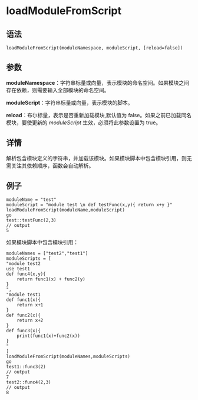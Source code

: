 # loadModuleFromScript

## 语法

`loadModuleFromScript(moduleNamespace, moduleScript,
[reload=false])`

## 参数

**moduleNamespace**：字符串标量或向量，表示模块的命名空间。如果模块之间存在依赖，则需要输入全部模块的命名空间。

**moduleScript**：字符串标量或向量，表示模块的脚本。

**reload**：布尔标量，表示是否重新加载模块,默认值为 false。如果之前已加载同名模块，要使更新的 *moduleScript*
生效，必须将此参数设置为 true。

## 详情

解析包含模块定义的字符串，并加载该模块。如果模块脚本中包含模块引用，则无需关注其依赖顺序，函数会自动解析。

## 例子

```
moduleName = "test"
moduleScript = "module test \n def testFunc(x,y){ return x+y }"
loadModuleFromScript(moduleName,moduleScript)
go
test::testFunc(2,3)
// output
5
```

如果模块脚本中包含模块引用：

```
moduleNames = ["test2","test1"]
moduleScripts = [
"module test2
use test1
def func4(x,y){
    return func1(x) + func2(y)
}
",
"module test1
def func1(x){
    return x+1
}
def func2(x){
    return x+2
}
def func3(x){
    print(func1(x)+func2(x))
}
"
]
loadModuleFromScript(moduleNames,moduleScripts)
go
test1::func3(2)
// output
7
test2::func4(2,3)
// output
8
```


